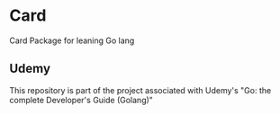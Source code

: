 # Card
Card Package for leaning Go lang

## Udemy
This repository is part of the project associated with Udemy's "Go: the complete Developer's Guide (Golang)"


